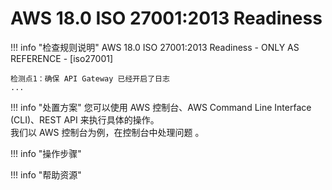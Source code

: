 # AWS 18.0 ISO 27001:2013 Readiness

!!! info "检查规则说明"
    AWS 18.0 ISO 27001:2013 Readiness - ONLY AS REFERENCE - [iso27001]
    
    检测点1：确保 API Gateway 已经开启了日志
    ...

    
!!! info "处置方案"
    您可以使用 AWS 控制台、AWS Command Line Interface (CLI)、REST API 来执行具体的操作。   
    我们以 AWS 控制台为例，在控制台中处理问题 。



!!! info "操作步骤"





!!! info "帮助资源"
    